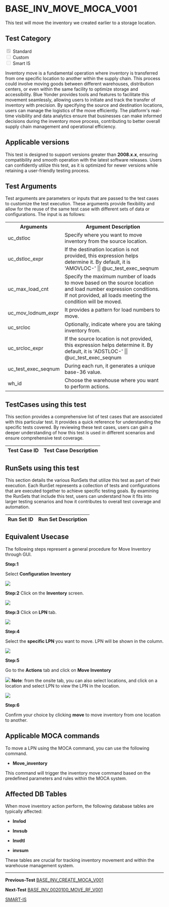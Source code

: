 # **BASE_INV_MOVE_MOCA_V001**


<!-- SMART_DOC_GEN_TEST_DESCR - Start -->
This test will move the inventory we created earlier to a storage location.
<!-- SMART_DOC_GEN_TEST_DESCR - End -->

## **Test Category**

<input type="checkbox" checked disabled> Standard
<br>
<input type="checkbox" disabled> Custom
<br>
<input type="checkbox" disabled> Smart IS


Inventory move is a fundamental operation where inventory is transferred
from one specific location to another within the supply chain. This
process could involve moving goods between different warehouses,
distribution centers, or even within the same facility to optimize
storage and accessibility. Blue Yonder provides tools and features to
facilitate this movement seamlessly, allowing users to initiate and
track the transfer of inventory with precision. By specifying the source
and destination locations, users can manage the logistics of the move
efficiently. The platform\'s real-time visibility and data analytics
ensure that businesses can make informed decisions during the inventory
move process, contributing to better overall supply chain management and
operational efficiency.

## **Applicable versions**

This test is designed to support versions greater than **2008.x.x**,
ensuring compatibility and smooth operation with the latest software
releases. Users can confidently utilize this test, as it is optimized
for newer versions while retaining a user-friendly testing process.

## **Test Arguments**

Test arguments are parameters or inputs that are passed to the test
cases to customize the test execution. These arguments provide
flexibility and allow for the reuse of the same test case with
different sets of data or configurations. The input is as follows:


<!-- SMART_DOC_GEN_TEST_ARG - Start -->
<table>
<tr><th>Arguments</th><th>Argument Description</th></tr>
<tr><td>uc_dstloc</td><td>Specify where you want to move inventory from the source location.</td></tr>
<tr><td>uc_dstloc_expr</td><td>If the destination location is not provided, this expression helps determine it. By default, it is 'AMOVLOC-' || @uc_test_exec_seqnum</td></tr>
<tr><td>uc_max_load_cnt</td><td>Specify the maximum number of loads to move based on the source location and load number expression conditions. If not provided, all loads meeting the condition will be moved.</td></tr>
<tr><td>uc_mov_lodnum_expr</td><td>It provides a pattern for load numbers to move.</td></tr>
<tr><td>uc_srcloc</td><td>Optionally, indicate where you are taking inventory from.</td></tr>
<tr><td>uc_srcloc_expr</td><td>If the source location is not provided, this expression helps determine it. By default, it is 'ADSTLOC-' || @uc_test_exec_seqnum</td></tr>
<tr><td>uc_test_exec_seqnum</td><td>During each run, it generates a unique base-36 value.</td></tr>
<tr><td>wh_id</td><td>Choose the warehouse where you want to perform actions.</td></tr>
</table>
<!-- SMART_DOC_GEN_TEST_ARG - End -->

## **TestCases using this test**

This section provides a comprehensive list of test cases that are associated with this particular test. It provides a quick reference for understanding the specific tests covered. By reviewing these test cases, users can gain a deeper understanding of how this test is used in different scenarios and ensure comprehensive test coverage.


<!-- SMART_DOC_GEN_TEST_CASE_USING_THIS - Start -->
| Test Case ID | Test Case Description |
| ------------ | --------------------- |

<!-- SMART_DOC_GEN_TEST_CASE_USING_THIS - End -->

## **RunSets using this test**

This section details the various RunSets that utilize this test as part of their execution. Each RunSet represents a collection of tests and configurations that are executed together to achieve specific testing goals. By examining the RunSets that include this test, users can understand how it fits into larger testing scenarios and how it contributes to overall test coverage and automation.


<!-- SMART_DOC_GEN_RUN_SET_USING_THIS - Start -->
| Run Set ID | Run Set Description |
| ---------- | ------------------- |

<!-- SMART_DOC_GEN_RUN_SET_USING_THIS - End -->

## **Equivalent Usecase**

The following steps represent a general procedure for Move Inventory
through GUI.

**Step:1**

 Select **Configuration**  **Inventory**

![](BASE_INV_MOVE_MOCA_V001/image1.png)

**Step:2**
Click on the **Inventory** screen.

![](BASE_INV_MOVE_MOCA_V001/image2.png)

**Step:3**
Click on **LPN** tab.

![](BASE_INV_MOVE_MOCA_V001/image3.png)

**Step:4**

Select the **specific LPN** you want to move. LPN will be shown in the
column.

![](BASE_INV_MOVE_MOCA_V001/image4.png)

**Step:5**

Go to the **Actions** tab and click on **Move Inventory**

![](BASE_INV_MOVE_MOCA_V001/image5.png)
**Note**: from the onsite tab, you can also select locations, and
click on a location and select LPN to view the LPN in the location.

![](BASE_INV_MOVE_MOCA_V001/image6.png)

**Step:6**

Confirm your choice by clicking **move** to move inventory from one
location to another.

## **Applicable MOCA commands**

To move a LPN using the MOCA command, you can use the following
command.

- **Move_inventory**

 This command will trigger the inventory move command based on the
 predefined parameters and rules within the MOCA system.


## **Affected DB Tables**

 When move inventory action perform, the following database tables are
 typically affected:

-   **Invlod**

-   **Invsub**

-   **Invdtl**

-   **invsum**

 These tables are crucial for tracking inventory movement and within
 the warehouse management system.

---

 **Previous-Test**
 [BASE_INV_CREATE_MOCA_V001](./tests_docs/BASE_INV_CREATE_MOCA_V001.md)
 
**Next-Test**
  [BASE_INV_0020100_MOVE_RF_V001](./tests_docs/BASE_INV_0020100_MOVE_RF_V001.md)
  

[SMART-IS](https://www.smart-is.pk) 


